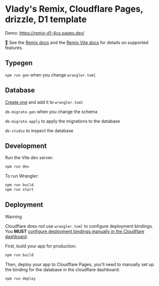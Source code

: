# Vlady's Remix, Cloudflare Pages, drizzle, D1 template

Demo: https://remix-d1-4vz.pages.dev/

📖 See the [Remix docs](https://remix.run/docs) and the [Remix Vite docs](https://remix.run/docs/en/main/future/vite) for details on supported features.

## Typegen

`npm run gen` when you change `wrangler.toml`

## Database

[Create one](https://developers.cloudflare.com/d1/get-started/#3-create-a-database) and add it to `wrangler.toml`

`db-migrate-gen` when you change the schema

`db-migrate-apply` to apply the migrations to the database

`db-studio` to inspect the database

## Development

Run the Vite dev server:

```sh
npm run dev
```

To run Wrangler:

```sh
npm run build
npm run start
```

## Deployment

> [!WARNING]  
> Cloudflare does _not_ use `wrangler.toml` to configure deployment bindings.
> You **MUST** [configure deployment bindings manually in the Cloudflare dashboard][bindings].

First, build your app for production:

```sh
npm run build
```

Then, deploy your app to Cloudflare Pages, you'll need to manually set up the binding for the database in the cloudflare dashboard:

```sh
npm run deploy
```

[bindings]: https://developers.cloudflare.com/pages/functions/bindings/
